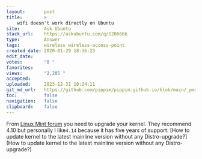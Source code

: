 ```yaml
---
layout:       post
title:        >
    wifi doesn't work directly on Ubuntu
site:         Ask Ubuntu
stack_url:    https://askubuntu.com/q/1206666
type:         Answer
tags:         wireless wireless-access-point
created_date: 2020-01-29 18:36:23
edit_date:    
votes:        "0 "
favorites:    
views:        "2,285 "
accepted:     
uploaded:     2023-12-31 10:24:11
git_md_url:   https://github.com/pippim/pippim.github.io/blob/main/_posts/2020/2020-01-29-wifi-doesn_t-work-directly-on-Ubuntu.md
toc:          false
navigation:   false
clipboard:    false
---
```


From [Linux Mint forum](https://forums.linuxmint.com/viewtopic.php?t=243925) you need to upgrade your kernel. They recommend 4.10 but personally I like`4.14` because it has five years of support: [How to update kernel to the latest mainline version without any Distro-upgrade?](How to update kernel to the latest mainline version without any Distro-upgrade?)
